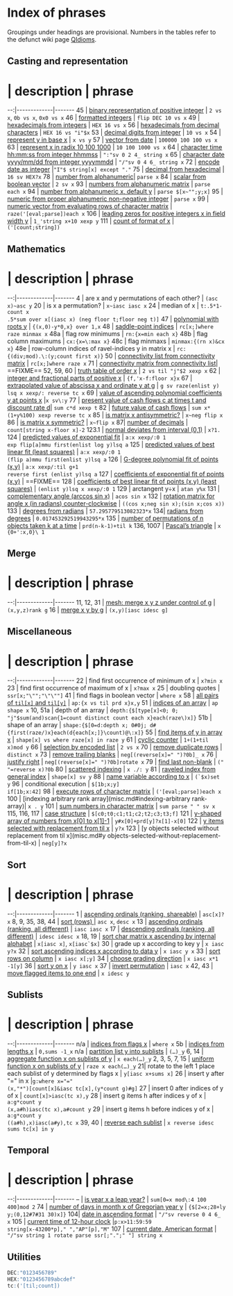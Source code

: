 # Index of phrases




Groupings under headings are provisional.
Numbers in the tables refer to the defunct wiki page [QIdioms](wikipage.md).



## Casting and representation

# | description | phrase
--:|-------------|-------
45 | [binary representation of positive integer](cast.md#binary-representation-of-a-positive-integer) | `2 vs x`, `0b vs x`, `0x0 vs x` 
46 | [formatted integers](cast.md#formatted-integers) | `flip DEC 10 vs x`
49 | [hexadecimals from integers](cast.md#hexadecimal-from-integer) | `HEX 16 vs x`
56 | [hexadecimals from decimal characters](cast.md#hexadecimal-from-decimal-characters) | `HEX 16 vs "i"$x`
53 | [decimal digits from integer](cast.md#decimal-digits-from-integer) | `10 vs x`
54 | [represent y in base x](cast.md#represent-y-in-base-x) | `x vs y`
57 | [vector from date](cast.md#vector-from-date) | `100000 100 100 vs x`
63 | [represent x in radix 10 100 1000](cast.md#represent-x-in-radix-10-100-1000) | `10 100 1000 vs x`
64 | [character time hh:mm:ss from integer hhmmss](cast.md#character-time-hhmmss-from-integer-hhmmss) | `":"sv 0 2 4_ string x`
65 | [character date yyyy/mm/dd from integer yyyymmdd](cast.md#character-date-yyyymmdd-from-integer-yyyymmdd) | `"/"sv 0 4 6_ string x`
72 | [encode date as integer](misc.md#encode-date-as-integer) |`"I"$ string[x] except "."`
75 | [decimal from hexadecimal](cast.md#decimal-from-hexadecimal) | `16 sv HEX?x`
78 | [number from alphanumeric](cast.md#number-from-alphanumeric)| `parse x`
84 | [scalar from boolean vector](cast.md#scalar-from-boolean-vector) | `2 sv x`
93 | [numbers from alphanumeric matrix](cast.md#numbers-from-alphanumeric-matrix) | `parse each x`
94 | [number from alphanumeric x, default y](cast.md#number-from-alphanumeric-x-default-y) | `parse $[x~"";y;x]`
95 | [numeric from proper alphanumeric non-negative integer](cast.md#numeric-from-proper-alphanumeric-non-negative-integer) | `parse x`
99 | [numeric vector from evaluating rows of character matrix](cast.md#numeric-vector-from-evaluating-rows-of-character-matrix) | `raze('[eval;parse])each x`
106 | [leading zeros for positive integers x in field width y](cast.md#leading-zeros-for-positive-integers-x-in-field-width-y) | `1_'string x+10 xexp y`
111 | [count of format of x](cast.md#count-of-format-of-x) | `('[count;string])`


## Mathematics

# | description | phrase
--:|-------------|-------
4  | are x and y permutations of each other? | `(asc x)~asc y`
20 | is x a permutation? | `x~iasc iasc x`
24 | median of x | `t:.5*1-count x`<br>`.5*sum over x[(iasc x) (neg floor t;floor neg t)]`
47 | [polynomial with roots y](math.md#polynomial-with-roots-y) | `{(x,0)-y*0,x} over 1,x`
48 | [saddle-point indices](math.md##saddle-point-indices) | `rc[x;]where raze minmax x`
48a | flag row minimums | `rn:{x=min each x}`
48b | flag column maximums | `cx:{x=\:max x}`
48c | flag minmaxs | `minmax:{(rn x)&cx x}`
48e | row-column indices of ravel-indices y in matrix x | `rc:{(div;mod).\:(y;count first x)}`
50 | [connectivity list from connectivity matrix](misc.md#connectivity-list-from-connectivity-matrix) | `rc[x;]where raze x`
71 | [connectivity matrix from connectivity list](math.md#connectivity-matrix-from-connectivity-list)| ==FIXME==
52, 59, 60 | [truth table of order x](math.md#truth-table-of-order-x) | `2 vs til "j"$2 xexp x`
62 | [integer and fractional parts of positive x](math.md#integer-and-fractional-parts-of-positive-x) | `{f,'x-f:floor x}x`
67 | [extrapolated value of abscissa x and ordinate y at g](math.md#extrapolated-value-of-abscissa-x-and-ordinate-y-at-g) | `g sv raze(enlist y) lsq x xexp/: reverse tc x`
69 | [value of ascending polynomial coefficients y at points x](math.md#value-of-ascending-polynomial-coefficients-y-at-points-x) |`x sv\:y`
77 | [present value of cash flows c at times t and discount rate d](math.md#present-value-of-cash-flows)| `sum c*d xexp t`
82 | [future value of cash flows](math.md#future-value-of-cash-flows) | `sum x* (1+y%100) xexp reverse tc x`
85 | [is matrix x antisymmetric?](math.md#is-matrix-x-antisymmetric) | `x~neg flip x`
86 | [is matrix x symmetric?](math.md#is-matrix-x-symmetric) | `x~flip x`
87| [number of decimals](math.md#number-of-decimals) | `count[string x-floor x]-2`
123.1 | [normal deviates from interval (0,1)](math.md##normal-deviates-from-interval-01) | `x?1.`
124 | [predicted values of exponential fit](math.md#predicted-values-of-exponential-fit) | `a:x xexp/:0 1`<br/>`exp flip[a]mmu first(enlist log y)lsq a`
125 | [predicted values of best linear fit (least squares)](math.md#predicted-values-of-best-linear-fit-least-squares) | `a:x xexp/:0 1`<br/>`(flip a)mmu first(enlist y)lsq a`
126 | [G-degree polynomial fit of points (x,y)](math.md#g-degree-polynomial-fit-of-points-xy) | `a:x xexp/:til g+1`<br/>`reverse first (enlist y)lsq a`
127 | [coefficients of exponential fit of points (x,y)](math.md#coefficients-of-exponential-fit-of-points-xy) | ==FIXME==
128 | [coefficients of best linear fit of points (x,y) (least squares)](math.md#coefficients-of-best-linear-fit-of-points-xy-least-squares) | `(enlist y)lsq x xexp/:0 1`
129 | arctangent y÷x | `atan y%x`
131 | [complementary angle (arccos sin x)](math.md#complementary-angle-arccos-sin-x) | `acos sin x`
132 | [rotation matrix for angle x (in radians) counter-clockwise](math.md#rotation-matrix-for-angle-x-in-radians-counter-clockwise) | `((cos x;neg sin x);(sin x;cos x))`
133 | [degrees from radians](math.md#degrees-from-radians) | `57.295779513082323*x`
134| [radians from degrees](math.md#radians-from-degrees) | `0.017453292519943295*x`
135 | [number of permutations of n objects taken k at a time](math.md#number-of-permutations-of-n-objects-taken-k-at-a-time) | `prd(n-k-1)+til k`
136, 1007 | [Pascal’s triangle](math.md#pascals-triangle) | `x {0+':x,0}\ 1`




## Merge

# | description | phrase
--:|-------------|-------
11, 12, 31 | [mesh: merge x y z under control of g](merge.md) | `(x,y,z)rank g`
16 | [merge x y by g](merge.md) | `(x,y)[iasc idesc g]`


## Miscellaneous

# | description | phrase
--:|-------------|-------
22 | find first occurrence of minimum of x | `x?min x`
23 | find first occurrence of maximum of x | `x?max x`
25 | doubling quotes | `ssr[x;"\"";"\"\""]`
41 | find flags in boolean vector | `where x`
58 | [all pairs of `til[x]` and `til[y]`](misc.md#all-pairs-of-tilx-and-tily) | `ap:{x vs til prd x}x,y`
51 | [indices of an array](misc.md#indices-of-an-array) | `ap shape x`
10, 51a | depth of an array | `depth:{$[type[x]<0; 0; "j"$sum(and)scan{1=count distinct count each x}each(raze\)x]}`
51b | shape of an array | `shape:{$[0=d:depth x; 0#0j; d#{first(raze/)x}each(d{each[x;]}\count)@\:x]}`
55 | [find items of y in array x](misc.md#find-items-of-y-in-array-x) | `shape[x] vs where raze[x] in raze y`
61 | [cyclic counter](misc.md#cyclic-counter) | `1+(1+til x)mod y`
66 | [selection by encoded list](misc.md#selection-by-encoded-list) | `2 vs x`
70 | [remove duplicate rows](misc.md#remove-duplicate-rows) | `distinct x`
73 | [remove trailing blanks](misc.md#remove-trailing-blanks) | `neg[(reverse[x]=" ")?0b]_ x`
76 | [justify right](misc.md#justify-right) | `neg[(reverse[x]=" ")?0b]rotate x`
79 | [find last non-blank](misc.md#find-last-non-blank) | `(" "=reverse x)?0b`
80 | [scattered indexing](misc.md#scattered-indexing) | `x ./: y`
81 | [raveled index from general index](misc.md#raveled-index-from-general-index) | `shape[x] sv y`
88 | [name variable according to x](misc.md#name-variable-according-to-x) | ``(`$x)set y``
96 | conditional execution | `$[1b;x;y]`<br/>`if[1b;x:42]`
98 | [execute rows of character matrix](misc.md#execute-rows-of-character-matrix) | `('[eval;parse])each x`
100 | [indexing arbitrary rank array](misc.md#indexing-arbitrary rank-array)| `x . y`
101 | [sum numbers in character matrix](misc.md#sum-numbers-in-character-matrix) | `sum parse " " sv x`
115, 116, 117 | [case structure](misc.md#case-structure) | `$[c0;t0;c1;t1;c2;t2;c3;t3;f]`
121 | [y-shaped array of numbers from x[0] to x[1]-1](misc.md#y-shaped-array-of-numbers-from-x0-to-x1-1) | `y#x[0]+prd[y]?x[1]-x[0]`
122 | [y items selected with replacement from til x](misc.md#y-items-selected-with-replacement-from-til-x) | `y?x`
123 | [y objects selected without replacement from til x](misc.md#y objects-selected-without-replacement-from-til-x) | `neg[y]?x`




## Sort

# | description | phrase
--:|-------------|-------
1  | [ascending ordinals (ranking, shareable)](sorts.md#ordinals-ranking-shareable) | `asc[x]?x`
8, 9, 35, 38, 44 | [sort (rows) ](sorts.md#sort-rows) | `asc x`, `desc x`
13 | [ascending ordinals (ranking, all different)](sorts.md#ordinals-ranking-all-different) | `iasc iasc x`
17 | [descending ordinals (ranking, all different)](sorts.md#ordinals-ranking-all-different) | `idesc idesc x`
18, 19 | [sort char matrix x ascending by internal alphabet](sorts.md) | `x[iasc x]`, ``x[iasc`$x]``
30 | grade up x according to key y | `x iasc y?x`
32 | [sort ascending indices x according to data y](sorts.md#sort-ascending-indices-x-according-to-data-y) | `x iasc y x`
33 | [sort rows on column](sorts.md#sort-rows-on-column) | `x iasc x[;y]`
34 | [choose grading direction](sorts.md#Choose-grading-direction) | `x iasc x*1 -1[y]`
36 | [sort y on x](sorts.md#sort-y-on-x) | `y iasc x`
37 | [invert permutation](sorts.md#invert-permutation) | `iasc x`
42, 43 | [move flagged items to one end](sorts.md#move-flagged-items-to-one-end) | `x idesc y`


## Sublists

# | description | phrase
--:|-------------|-------
n/a | [indices from flags x](sublists.md#partition-a-list) | `where x`
5b | [indices from lengths x](sublists.md#partition-a-list) | `0,sums -1_x`
n/a | [partition list y into sublists](sublists.md#partition-a-list) | `(…)_y`
6, 14 | [aggregate function x on sublists of y](sublists.md#apply-aggregate-function-to-sublists) | `x each(…)_y` 
2, 3, 5, 7, 15  | [uniform function x on sublists of y](sublists.md#apply-uniform-function-to-sublists) | `raze x each(…)_y` 
21| rotate to the left 1 place each sublist of y determined by flags x | `y[iasc x+sums x]`
26 | insert y after "=" in x |`g:where x="="`<br>`(x,"*")[count[x]&iasc tc[x],(y*count g)#g]`
27 | insert 0 after indices of y of x | `count[x]>iasc(tc x),y`
28 | insert g items h after indices y of x | `a:g*count y`<br>`(x,a#h)iasc(tc x),a#count y`
29 | insert g items h before indices y of x | `a:g*count y`<br>`((a#h),x)iasc(a#y),tc x`
39, 40 | [reverse each sublist](sublists.md#reverse-each-sublist) | `x reverse idesc sums tc[x] in y`


## Temporal

# | description | phrase
--:|-------------|-------
– | [is year x a leap year?](misc.md#is-year-a-leap-year) | `sum[0=x mod\:4 100 400]mod 2`
74 | [number of days in month x of Gregorian year y](misc.md#number-of-days-in-month-x-of-Gregorian-year-y) | `{$[2=x;28+ly y;(0,12#7#31 30)x]}`
104| [date in ascending format](temp.md#date-in-ascending-format) | `"/"sv reverse 0 4 6_ x`
105 | [current time of 12-hour clock](temp.md#current-time-of-12-hour-clock) |`p:x>11:59:59`<br/>`string[x-43200*p]," ","AP"[p],"M"`
107 | [current date, American format](temp.md#current-date-American-format) | `"/"sv string 1 rotate parse ssr[;".";" "] string x`


## Utilities

```q
DEC:"0123456789"
HEX:"0123456789abcdef"
tc:('[til;count])
```